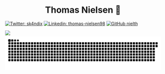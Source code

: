 # <center>Thomas Nielsen 👋</center>


[![Twitter: sk4ndix](https://img.shields.io/twitter/follow/Nielth_?style=social)](https://twitter.com/Nielth_)
[![Linkedin: thomas-nielsen98](https://img.shields.io/badge/-bendikdyrli-blue?style=flat-square&logo=Linkedin&logoColor=white&link=https://www.linkedin.com/in/thomas-nielsen98/)](https://www.linkedin.com/in/thomas-nielsen98/)
[![GitHub nielth](https://img.shields.io/github/followers/nielth?label=follow&style=social)](https://github.com/nielth)


<img src="https://github-readme-stats.vercel.app/api/top-langs/?username=nielth&layout=compact&theme=radical">

<img src="./github-contribution-grid-snake.svg">
